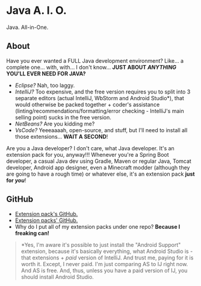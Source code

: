 # Java A. I. O.

Java. All-in-One.

## About

Have you ever wanted a FULL Java development environment? Like... a complete one... with, with... I don't know... **JUST ABOUT *ANYTHING* YOU'LL EVER NEED FOR JAVA?**
- *Eclipse?* Nah, too laggy.
- *IntelliJ?* Too expensive, and the free version requires you to split into 3 separate editors (actual IntelliJ, WbStorm and Android Studio*), that would otherwise be packed together + coder's assistance (linting/recommendations/formatting/error checking - IntelliJ's main selling point) sucks in the free version.
- *NetBeans?* Are you kidding me?
- *VsCode?* Yeeeaaaah, open-source, and stuff, but I'll need to install all those extensions... **WAIT A SECOND**!

Are you a Java developer? I don't care, what Java developer. It's an extension pack for you, anyway!!!
Whenever you're a
Spring Boot developer,
a casual Java dev using Gradle, Maven or regular Java,
Tomcat developer,
Android app designer,
even a Minecraft modder (although they are going to have a rough time)
or whatever else,
it's an extension pack **just for *you***!

## GitHub
- [Extension pack's GitHub.](https://github.com/GuzioMG/VscodeExtensionPacks/tree/master/JavaAIO/extpack4java-devs)
- [Extension packs' GitHub.](https://github.com/GuzioMG/VscodeExtensionPacks)
- Why do I put all of my extension packs under one repo? **Because I freaking can!**

> *Yes, I'm aware it's possible to just install the "Android Support" extension, because it's basically everything, what Android Studio is - that extensions + *paid* version of IntelliJ. And trust me, paying for it is worth it. Except, I never paid. I'm just comparing AS to IJ right now. And AS is free. And, thus, unless you have a paid version of IJ, you should install Android Studio.